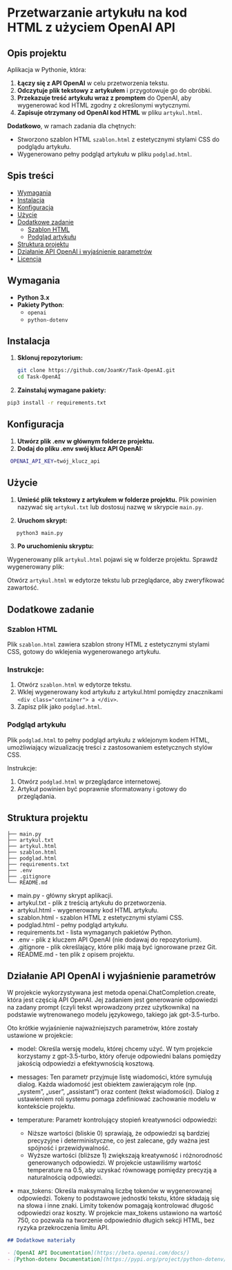 # Przetwarzanie artykułu na kod HTML z użyciem OpenAI API

## Opis projektu

Aplikacja w Pythonie, która:

1. **Łączy się z API OpenAI** w celu przetworzenia tekstu.
2. **Odczytuje plik tekstowy z artykułem** i przygotowuje go do obróbki.
3. **Przekazuje treść artykułu wraz z promptem** do OpenAI, aby wygenerować kod HTML zgodny z określonymi wytycznymi.
4. **Zapisuje otrzymany od OpenAI kod HTML** w pliku `artykul.html`.

**Dodatkowo**, w ramach zadania dla chętnych:

- Stworzono szablon HTML `szablon.html` z estetycznymi stylami CSS do podglądu artykułu.
- Wygenerowano pełny podgląd artykułu w pliku `podglad.html`.

## Spis treści

- [Wymagania](#wymagania)
- [Instalacja](#instalacja)
- [Konfiguracja](#konfiguracja)
- [Użycie](#użycie)
- [Dodatkowe zadanie](#dodatkowe-zadanie)
  - [Szablon HTML](#szablon-html)
  - [Podgląd artykułu](#podgląd-artykułu)
- [Struktura projektu](#struktura-projektu)
- [Działanie API OpenAI i wyjaśnienie parametrów](#Działanie-API-OpenAI-i-wyjaśnienie-parametrów)
- [Licencja](#licencja)

## Wymagania

- **Python 3.x**
- **Pakiety Python**:
  - `openai`
  - `python-dotenv`

## Instalacja

1. **Sklonuj repozytorium:**

   ```bash
   git clone https://github.com/JoanKr/Task-OpenAI.git
   cd Task-OpenAI
   ```

2. **Zainstaluj wymagane pakiety:**
```bash
pip3 install -r requirements.txt
```
## Konfiguracja

1. **Utwórz plik .env w głównym folderze projektu.**
2. **Dodaj do pliku .env swój klucz API OpenAI:**
```bash
 OPENAI_API_KEY=twój_klucz_api
```

## Użycie
1. **Umieść plik tekstowy z artykułem w folderze projektu.**
Plik powinien nazywać się `artykul.txt` lub dostosuj nazwę w skrypcie `main.py`.

2. **Uruchom skrypt:**
```bash
   python3 main.py
```
3. **Po uruchomieniu skryptu:**

Wygenerowany plik `artykul.html` pojawi się w folderze projektu.
Sprawdź wygenerowany plik:

Otwórz `artykul.html` w edytorze tekstu lub przeglądarce, aby zweryfikować zawartość.

## Dodatkowe zadanie
### Szablon HTML
Plik `szablon.html` zawiera szablon strony HTML z estetycznymi stylami CSS, gotowy do wklejenia wygenerowanego artykułu.

### Instrukcje:

1. Otwórz `szablon.html` w edytorze tekstu.
2. Wklej wygenerowany kod artykułu z artykul.html pomiędzy znacznikami `<div class="container"> a </div>`.
3. Zapisz plik jako `podglad.html`.

### Podgląd artykułu
Plik `podglad.html` to pełny podgląd artykułu z wklejonym kodem HTML, umożliwiający wizualizację treści z zastosowaniem estetycznych stylów CSS.

Instrukcje:

1. Otwórz `podglad.html` w przeglądarce internetowej.
2. Artykuł powinien być poprawnie sformatowany i gotowy do przeglądania.


## Struktura projektu
```
├── main.py
├── artykul.txt
├── artykul.html
├── szablon.html
├── podglad.html
├── requirements.txt
├── .env
├── .gitignore
└── README.md
```

- main.py - główny skrypt aplikacji.
- artykul.txt - plik z treścią artykułu do przetworzenia.
- artykul.html - wygenerowany kod HTML artykułu.
- szablon.html - szablon HTML z estetycznymi stylami CSS.
- podglad.html - pełny podgląd artykułu.
- requirements.txt - lista wymaganych pakietów Python.
- .env - plik z kluczem API OpenAI (nie dodawaj do repozytorium).
- .gitignore - plik określający, które pliki mają być ignorowane przez Git.
- README.md - ten plik z opisem projektu.

## Działanie API OpenAI i wyjaśnienie parametrów

W projekcie wykorzystywana jest metoda openai.ChatCompletion.create, która jest częścią API OpenAI. Jej zadaniem jest generowanie odpowiedzi na zadany prompt (czyli tekst wprowadzony przez użytkownika) na podstawie wytrenowanego modelu językowego, takiego jak gpt-3.5-turbo.

Oto krótkie wyjaśnienie najważniejszych parametrów, które zostały ustawione w projekcie:

- model: Określa wersję modelu, której chcemy użyć. W tym projekcie korzystamy z gpt-3.5-turbo, który oferuje odpowiedni balans pomiędzy jakością odpowiedzi a efektywnością kosztową.

- messages: Ten parametr przyjmuje listę wiadomości, które symulują dialog. Każda wiadomość jest obiektem zawierającym role (np. „system”, „user”, „assistant”) oraz content (tekst wiadomości). Dialog z ustawieniem roli systemu pomaga zdefiniować zachowanie modelu w kontekście projektu.

- temperature: Parametr kontrolujący stopień kreatywności odpowiedzi:

  - Niższe wartości (bliskie 0) sprawiają, że odpowiedzi są bardziej precyzyjne i deterministyczne, co jest zalecane, gdy ważna jest spójność i przewidywalność.
  - Wyższe wartości (bliższe 1) zwiększają kreatywność i różnorodność generowanych odpowiedzi. W projekcie ustawiliśmy wartość temperature na 0.5, aby uzyskać równowagę pomiędzy precyzją a naturalnością odpowiedzi.

- max_tokens: Określa maksymalną liczbę tokenów w wygenerowanej odpowiedzi. Tokeny to podstawowe jednostki tekstu, które składają się na słowa i inne znaki. Limity tokenów pomagają kontrolować długość odpowiedzi oraz koszty. W projekcie max_tokens ustawiono na wartość 750, co pozwala na tworzenie odpowiednio długich sekcji HTML, bez ryzyka przekroczenia limitu API.

```markdown
## Dodatkowe materiały

- [OpenAI API Documentation](https://beta.openai.com/docs/)
- [Python-dotenv Documentation](https://pypi.org/project/python-dotenv/)
